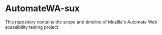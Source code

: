 # AutomateWA-sux
This repository contains the scope and timeline of Mozilla's Automate Web acessibility testing project.
